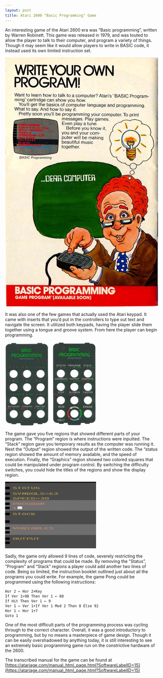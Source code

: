 ```yaml
---
layout: post
title: Atari 2600 "Basic Programming" Game
---
```


An interesting game of the Atari 2600 era was “Basic programming”, written by Warren Robinett.  This game was released in 1979, and was touted to allow the player to talk to their computer, and program a variety of things.  Though it may seem like it would allow players to write in BASIC code, it instead used its own limited instruction set.

![Ad from Atari Game Catalog](/images/AtariBasicProgramming/Atari_Basic_Programming_Leaflet.jpg)

It was also one of the few games that actually used the Atari keypad.  It came with inserts that you’d put in the controllers to type out text and navigate the screen.  It utilized both keypads, having the player slide them together using a tongue and groove system.  From here the player can begin programming.

![Controller Inserts](/images/AtariBasicProgramming/Basic_Programming_Inserts.jpg)

The game gave you five regions that showed different parts of your program.  The “Program” region is where instructions were inputted.  The “Stack” region gave you temporary results as the computer was running it.  Next the “Output” region showed the output of the written code.  The “status region showed the amount of memory available, and the speed of execution.  Finally, the “Graphics” region showed two colored squares that could be manipulated under program control.  By switching the difficulty switches, you could hide the titles of the regions and show the display region.

![Game Screen with 5 regions](/images/AtariBasicProgramming/Basic_Programming_Screen.png)

Sadly, the game only allowed 9 lines of code, severely restricting the complexity of programs that could be made. By removing the “Status”, “Program” and “Stack” regions a player could add another two lines of code.  Being so limited, the instruction booklet outlined just about all the programs you could write.  For example, the game Pong could be programmed using the following instructions:

```basic
Hor 2 ← Hor 2+Key
If Ver 1>90 Then Ver 1 ← 88
If Hit Then Ver 1 ← 9
Ver 1 ← Ver 1+If Ver 1 Mod 2 Then 8 Else 92
Hor 1 ← Hor 1+7
Goto 1
```

One of the most difficult parts of the programming process was cycling through to the correct character.  Overall, it was a good introductory to programming, but by no means a masterpiece of game design.  Though it can be easily overshadowed by anything today, it is still interesting to see an extremely basic programming game run on the constrictive hardware of the 2600.

The transcribed manual for the game can be found at [https://atariage.com/manual_html_page.html?SoftwareLabelID=15](https://atariage.com/manual_html_page.html?SoftwareLabelID=15)